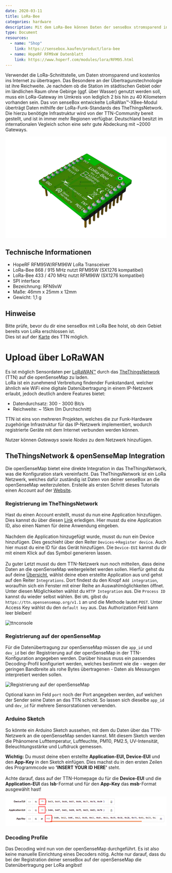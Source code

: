 ```yaml
---
date: 2020-03-11
title: LoRa-Bee
categories: hardware
description: Mit dem LoRa-Bee können Daten der senseBox stromsparend ins Internet übertragen werden.
type: Document
resources:
  - name: "Shop"
    link: https://sensebox.kaufen/product/lora-bee
  - name: HopeRF RFM9xW Datenblatt
    link: https://www.hoperf.com/modules/lora/RFM95.html
---
```

Verwendet die LoRa-Schnittstelle, um Daten stromsparend und kostenlos ins Internet zu übertragen. Das Besondere an der Übertragunstechnologie ist ihre Reichweite. Je nachdem ob die Station im städtischen Gebiet oder im ländlichen Raum ohne Gebirge (ggf. über Wasser) genutzt werden soll, muss ein LoRa-Gateway im Umkreis von lediglich 2 bis hin zu 40 Kilometern vorhanden sein.
Das von senseBox entwickelte LoRaWan™-XBee-Modul überträgt Daten mithilfe der LoRa-Funk-Standards des TheThingsNetwork. Die hierzu benötigte Infrastruktur wird von der TTN-Community bereit gestellt, und ist in immer mehr Regionen verfügbar. Deutschland besitzt im internationalen Vegleich schon eine sehr gute Abdeckung mit ~2000 Gateways.

![Lora Bee](https://github.com/sensebox/resources/raw/master/gitbook_pictures/LoraBee%20bottom.png)

## Technische Informationen
* HopeRF RFM95W/RFM96W LoRa Transceiver
* LoRa-Bee 868 / 915 MHz nutzt RFM95W (SX1276 kompatibel)
* LoRa-Bee 433 / 470 MHz nutzt RFM96W (SX1276 kompatibel)
* SPI interface
* Bezeichnung: RFN9xW
* Maße: 46mm x 25mm x 12mm
* Gewicht: 1,1 g


## Hinweise
Bitte prüfe, bevor du dir eine senseBox mit LoRa Bee holst, ob dein Gebiet bereits von LoRa erschlossen ist.<br>
Dies ist auf der [Karte](https://www.thethingsnetwork.org/community#list-communities-map) des TTN möglich.


# Upload über LoRaWAN
Es ist möglich Sensordaten per [LoRaWAN™](https://de.wikipedia.org/wiki/Long_Range_Wide_Area_Network) durch das [TheThingsNetwork](https://thethingsnetwork.org)
(TTN) auf die openSenseMap zu laden.<br>
LoRa ist ein zunehmend Verbreitung findender Funkstandard, welcher ähnlich wie
WiFi eine digitale Datenübertragung in einem IP-Netzwerk erlaubt, jedoch deutlich
andere Features bietet:

- Datendurchsatz: 300 - 3000 Bit/s
- Reichweite:     ~ 15km (Im Durchschnitt) 

TTN ist eins von mehreren Projekten, welches die zur Funk-Hardware zugehörige
Infrastruktur für das IP-Netzwerk implementiert, wodurch registrierte Geräte
mit dem Internet verbunden werden können.

Nutzer können *Gateways* sowie *Nodes* zu dem Netzwerk hinzufügen.


## TheThingsNetwork & openSenseMap Integration
Die openSenseMap bietet eine direkte Integration in das TheThingsNetwork, was die
Konfiguration stark vereinfacht. Das TheThingsNetwork ist ein LoRa Netzwerk, welches dafür zuständig ist Daten von deiner senseBox an die openSenseMap weiterzuleiten. Erstelle als ersten Schritt dieses Tutorials einen Account auf der [Website](https://www.thethingsnetwork.org).

### Registrierung im TheThingsNetwork
Hast du einen Account erstellt, musst du nun eine Application hinzufügen.<br>Dies kannst du über diesen [Link](https://console.thethingsnetwork.org/applications) erledigen. Hier musst du eine Application ID, also einen Namen für deine Anwendung eingeben.<br><br>Nachdem die Application hinzugefügt wurde, musst du nun ein Device hinzufügen. Dies geschieht über den Reiter `Devices`->`Register device`. Auch hier musst du eine ID für das Gerät hinzufügen. Die `Device-EUI` kannst du dir mit einem Klick auf das Symbol generieren lassen.<br><br>Zu guter Letzt musst du dem TTN-Netzwerk nun noch mitteilen, dass deine Daten an die openSenseMap weitergeleitet werden sollen. Hierfür gehst du auf deine [Übersicht](https://console.thethingsnetwork.org/applications), wählst deine eben erstellte Application aus und gehst auf den Reiter `Integrations`. Dort findest du den Knopf `Add integration`, woraufhin sich ein Fenster mit einer Reihe an Auswahlmöglichkeiten öffnet. Unter diesen Möglichkeiten wählst du `HTTP Integration` aus. Die `Process ID` kannst du wieder selbst wählen. Bei `URL` gibst du `https://ttn.opensensemap.org/v1.1` an und die Methode lautet `POST`. Unter Access Key wählst du den `default key` aus. Das Authorization Feld kann leer bleiben!

<img src="https://raw.githubusercontent.com/sensebox/resources/master/images/osem_ttnconsole.png" alt="ttnconsole" center width="767" />

### Registrierung auf der openSenseMap
Für die Datenübertragung zur openSenseMap müssen die `app_id` und `dev_id` bei
der Registrierung auf der openSenseMap in der TTN-Konfiguration angegeben
werden. Darüber hinaus muss ein passendes Decoding-Profil konfiguriert werden,
welches bestimmt wie die - wegen der geringen Bandbreite als rohe Bytes 
übertragenen - Daten als Messungen interpretiert werden sollen.

<img src="https://raw.githubusercontent.com/sensebox/resources/master/images/osem_register_ttn.png"  alt="Registrierung auf der openSenseMap" center width="767"/>

Optional kann im Feld `port` noch der Port angegeben werden, auf welchen
der Sender seine Daten an das TTN schickt. So lassen sich dieselbe `app_id`
und `dev_id` für mehrere Sensorstationen verwenden.

### Arduino Sketch 
So könnte ein Arduino Sketch aussehen, mit dem du Daten über das TTN-Netzwerk an die openSenseMap senden kannst. Mit diesem Sketch werden die Phänomene Lufttemperatur, Luftfeuchte, PM10, PM2.5, UV-Intensität, Beleuchtungsstärke und Luftdruck gemessen.

<div class="box_warning">
     <i class="fa fa-exclamation-circle fa-fw" aria-hidden="true" style="color: #f0ad4e"></i>
    <b>Wichtig:</b> Du musst deine eben erstellte <b>Application-EUI, Device-EUI</b> und den <b>App-Key</b> in den Sketch einfügen. Dies machst du in den ersten Zeilen des Programmcode wo <b>'INSERT YOUR ID HERE'</b> steht. <br><br> Achte darauf, dass auf der TTN-Homepage du für die <b>Device-EUI</b> und die <b>Application-EUI</b> das <b>lsb</b>-Format und für den <b>App-Key</b> das <b>msb</b>-Format ausgewählt hast!
</div>

![Ausgewählte ID's und Keys](https://github.com/sensebox/resources/raw/master/gitbook_pictures/LoRa_TTN_EUI.png)


### Decoding Profile
Das Decoding wird nun von der openSenseMap durchgeführt. Es ist also keine manuelle Einrichtung eines Decoders nötig. Achte nur darauf, dass du bei der Registration deiner senseBox auf der openSenseMap die Datenübertragung per LoRa angibst!

